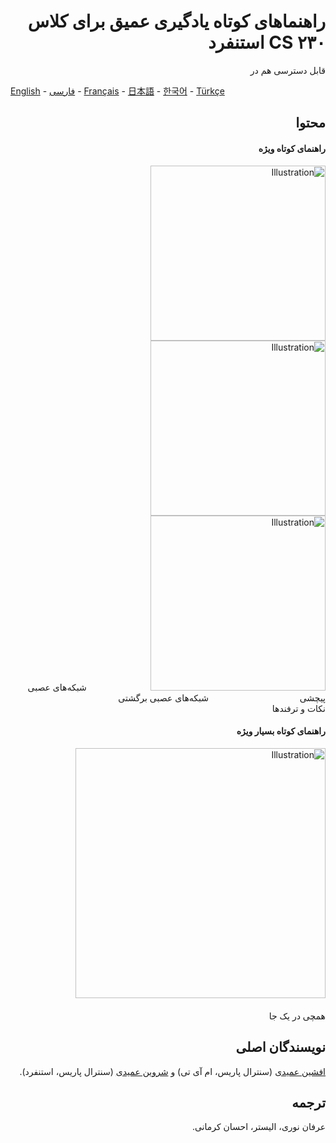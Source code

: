 <span dir="rtl" align="right">

# راهنماهای کوتاه یادگیری عمیق برای کلاس CS ۲۳۰ استنفرد

قابل دسترسی هم در

</span>

[English](https://github.com/afshinea/stanford-cs-230-deep-learning/tree/master/en) -  [فارسی](https://github.com/afshinea/stanford-cs-230-deep-learning/tree/master/fa) -  [Français](https://github.com/afshinea/stanford-cs-230-deep-learning/tree/master/fr) - [日本語](https://github.com/afshinea/stanford-cs-230-deep-learning/tree/master/ja) - [한국어](https://stanford.edu/~shervine/l/ko/teaching/cs-230/cheatsheet-convolutional-neural-networks) -  [Türkçe](https://github.com/afshinea/stanford-cs-230-deep-learning/tree/master/tr)

<span dir="rtl" align="right">

## محتوا
#### راهنمای کوتاه ویژه
<a href="https://github.com/afshinea/stanford-cs-230-deep-learning/blob/master/fa/cheatsheet-convolutional-neural-networks.pdf"><img src="https://stanford.edu/~shervine/teaching/cs-230/illustrations/cover/fa-001.png?" alt="Illustration" width="280px"/></a><a href="https://github.com/afshinea/stanford-cs-230-deep-learning/blob/master/fa/cheatsheet-recurrent-neural-networks.pdf"><img src="https://stanford.edu/~shervine/teaching/cs-230/illustrations/cover/fa-002.png?" alt="Illustration" width="280px"/></a><a href="https://github.com/afshinea/stanford-cs-230-deep-learning/blob/master/fa/cheatsheet-deep-learning-tips-tricks.pdf"><img src="https://stanford.edu/~shervine/teaching/cs-230/illustrations/cover/fa-003.png?" alt="Illustration" width="280px"/></a>
&nbsp; &nbsp; &nbsp;&nbsp; &nbsp;&nbsp;&nbsp;&nbsp; &nbsp;&nbsp; &nbsp;&nbsp;&nbsp; &nbsp;&nbsp;&nbsp; &nbsp; شبکه‌های عصبی پیچشی &nbsp;  &nbsp; &nbsp; &nbsp; &nbsp;&nbsp;&nbsp;&nbsp;&nbsp; &nbsp;&nbsp; &nbsp; &nbsp;&nbsp; &nbsp; &nbsp; &nbsp; &nbsp; &nbsp; &nbsp; &nbsp; شبکه‌های عصبی برگشتی   &nbsp; &nbsp;&nbsp; &nbsp;&nbsp;&nbsp; &nbsp;&nbsp; &nbsp; &nbsp;&nbsp; &nbsp;&nbsp;&nbsp;&nbsp; &nbsp;&nbsp; &nbsp; &nbsp;&nbsp; &nbsp; &nbsp; &nbsp; &nbsp; &nbsp; نکات و ترفندها


#### راهنمای کوتاه بسیار ویژه
<a href="https://github.com/afshinea/stanford-cs-230-deep-learning/blob/master/fa/super-cheatsheet-deep-learning.pdf"><img src="https://stanford.edu/~shervine/teaching/cs-230/illustrations/cover/fa-004.png" alt="Illustration" width="400px"/></a> &nbsp; &nbsp; &nbsp; &nbsp; &nbsp; &nbsp; &nbsp; &nbsp; &nbsp; &nbsp;&nbsp; &nbsp; &nbsp; &nbsp; &nbsp; &nbsp; &nbsp; &nbsp; &nbsp; &nbsp; &nbsp; &nbsp; &nbsp; &nbsp; &nbsp; &nbsp; &nbsp; &nbsp; &nbsp; &nbsp; &nbsp; &nbsp; &nbsp; &nbsp; &nbsp; &nbsp; &nbsp; &nbsp; &nbsp; &nbsp; &nbsp; &nbsp; &nbsp; &nbsp; &nbsp; &nbsp;&nbsp; &nbsp;&nbsp; &nbsp; &nbsp; &nbsp; &nbsp; &nbsp;&nbsp; &nbsp; &nbsp; &nbsp;&nbsp; &nbsp; &nbsp; &nbsp; &nbsp; &nbsp; &nbsp; &nbsp; &nbsp; &nbsp; &nbsp; &nbsp; &nbsp; &nbsp; &nbsp; &nbsp; &nbsp;&nbsp; &nbsp; &nbsp; همچی در یک جا


## نویسندگان اصلی

[افشین عمیدی](https://twitter.com/afshinea) (سنترال پاریس، ام آی تی) و [شروین عمیدی](https://twitter.com/shervinea) (سنترال پاریس، استنفرد).

## ترجمه
عرفان نوری، الیستر، احسان کرمانی.


</span>
